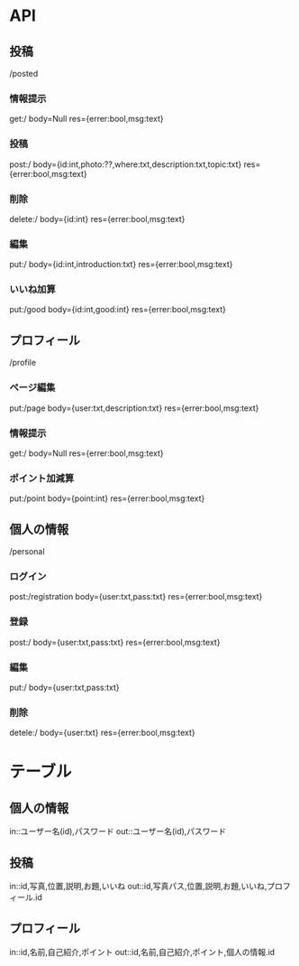 # API
## 投稿
/posted
### 情報提示
get:/
body=Null
res={errer:bool,msg:text}
### 投稿
post:/
body={id:int,photo:??,where:txt,description:txt,topic:txt}
res={errer:bool,msg:text}
### 削除
delete:/
body={id:int}
res={errer:bool,msg:text}
### 編集
put:/
body={id:int,introduction:txt}
res={errer:bool,msg:text}
### いいね加算
put:/good
body={id:int,good:int}
res={errer:bool,msg:text}
## プロフィール
/profile
### ページ編集
put:/page
body={user:txt,description:txt}
res={errer:bool,msg:text}
### 情報提示
get:/
body=Null
res={errer:bool,msg:text}
### ポイント加減算
put:/point
body={point:int}
res={errer:bool,msg:text}
## 個人の情報
/personal
### ログイン
post:/registration
body={user:txt,pass:txt}
res={errer:bool,msg:text}
### 登録
post:/
body={user:txt,pass:txt}
res={errer:bool,msg:text}
### 編集
put:/
body={user:txt,pass:txt}
### 削除
detele:/
body={user:txt}
res={errer:bool,msg:text}

# テーブル
## 個人の情報
in::ユーザー名(id),パスワード
out::ユーザー名(id),パスワード
## 投稿
in::id,写真,位置,説明,お題,いいね
out::id,写真パス,位置,説明,お題,いいね,プロフィール.id
## プロフィール
in::id,名前,自己紹介,ポイント
out::id,名前,自己紹介,ポイント,個人の情報.id
